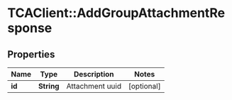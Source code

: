 # TCAClient::AddGroupAttachmentResponse

## Properties
Name | Type | Description | Notes
------------ | ------------- | ------------- | -------------
**id** | **String** | Attachment uuid | [optional] 

